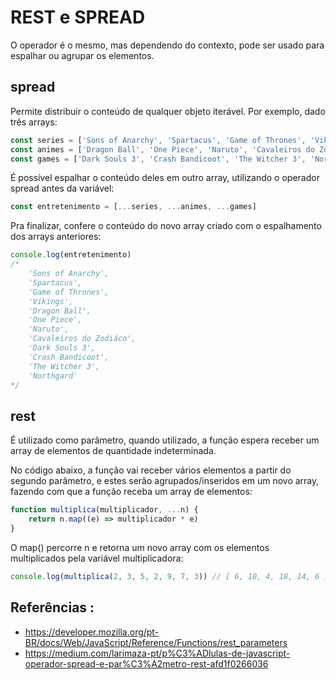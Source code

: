 # REST e SPREAD

O operador é o mesmo, mas dependendo do contexto, pode ser usado para espalhar ou agrupar os elementos.

## spread

Permite distribuir o conteúdo de qualquer objeto iterável. Por exemplo, dado três arrays:

```JavaScript
const series = ['Sons of Anarchy', 'Spartacus', 'Game of Thrones', 'Vikings']
const animes = ['Dragon Ball', 'One Piece', 'Naruto', 'Cavaleiros do Zodiáco']
const games = ['Dark Souls 3', 'Crash Bandicoot', 'The Witcher 3', 'Northgard']
```

É possível espalhar o conteúdo deles em outro array, utilizando o operador spread antes da variável:

```JavaScript
const entretenimento = [...series, ...animes, ...games]
```

Pra finalizar, confere o conteúdo do novo array criado com o espalhamento dos arrays anteriores:

```JavaScript
console.log(entretenimento)
/*
    'Sons of Anarchy',
    'Spartacus',
    'Game of Thrones',
    'Vikings',
    'Dragon Ball',
    'One Piece',
    'Naruto',
    'Cavaleiros do Zodiáco',
    'Dark Souls 3',
    'Crash Bandicoot',
    'The Witcher 3',
    'Northgard'
*/
```

## rest

É utilizado como parâmetro, quando utilizado, a função espera receber um array de elementos de quantidade indeterminada.

No código abaixo, a função vai receber vários elementos a partir do segundo parâmetro, e estes serão agrupados/inseridos em um novo array, fazendo com que a função receba um array de elementos:

```JavaScript
function multiplica(multiplicador, ...n) {
    return n.map((e) => multiplicador * e)
}
```

O map() percorre n e retorna um novo array com os elementos multiplicados pela variável multiplicadora:

```JavaScript
console.log(multiplica(2, 3, 5, 2, 9, 7, 3)) // [ 6, 10, 4, 18, 14, 6 ]
```

## Referências :

-   https://developer.mozilla.org/pt-BR/docs/Web/JavaScript/Reference/Functions/rest_parameters
-   https://medium.com/larimaza-pt/p%C3%ADlulas-de-javascript-operador-spread-e-par%C3%A2metro-rest-afd1f0266036

